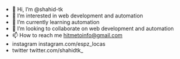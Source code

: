 - 👋 Hi, I’m @shahid-tk
- 👀 I’m interested in web development and automation
- 🌱 I’m currently learning automation
- 💞️ I’m looking to collaborate on web development and automation
- 📫 How to reach me hitmetoinfo@gmail.com
-  instagram instagram.com/espz_locas
-  twitter twitter.com/shahidtk_
<!---
shahid-tk/shahid-tk is a ✨ special ✨ repository because its `README.md` (this file) appears on your GitHub profile.
You can click the Preview link to take a look at your changes.
--->
